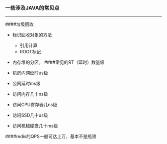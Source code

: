 ### 一些涉及JAVA的常见点
***
####垃圾回收
* 标识回收对象的方法
    
    * 引用计算
    * ROOT标记
    
* 内存堆的分区。
####常见的RT（延时）数量级
* 机房内网延时us级
* 公网延时ms级 
* 访问内存几十ns级
* 访问CPU寄存器几ns级
* 访问SSD几十us级
* 访问机械硬盘几十ms级

####redis的QPS一般可达上万，基本不是瓶颈